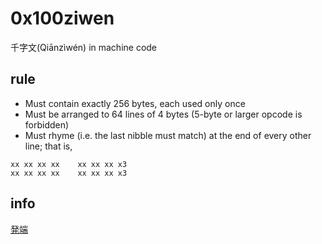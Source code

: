 # 0x100ziwen
千字文(Qiānzìwén) in machine code

## rule

* Must contain exactly 256 bytes, each used only once
* Must be arranged to 64 lines of 4 bytes (5-byte or larger opcode is forbidden)
* Must rhyme (i.e. the last nibble must match) at the end of every other line; that is,

```
xx xx xx xx    xx xx xx x3
xx xx xx xx    xx xx xx x3
```

## info

[発端](tweets.html)
